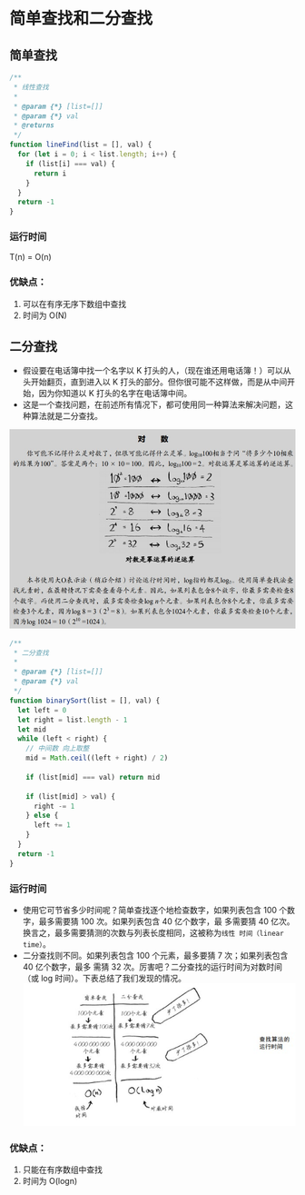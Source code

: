 # 简单查找和二分查找

## 简单查找

```js
/**
 * 线性查找
 *
 * @param {*} [list=[]]
 * @param {*} val
 * @returns
 */
function lineFind(list = [], val) {
  for (let i = 0; i < list.length; i++) {
    if (list[i] === val) {
      return i
    }
  }
  return -1
}
```

### 运行时间

T(n) = O(n)

### 优缺点：

1. 可以在有序无序下数组中查找
2. 时间为 O(N)

## 二分查找

- 假设要在电话簿中找一个名字以 K 打头的人，（现在谁还用电话簿！）可以从头开始翻页，直到进入以 K 打头的部分。但你很可能不这样做，而是从中间开始，因为你知道以 K 打头的名字在电话簿中间。
- 这是一个查找问题，在前述所有情况下，都可使用同一种算法来解决问题，这种算法就是二分查找。

!['对数'](/imgs/arithmetic/logarithm.jpg)

```js
/**
 * 二分查找
 *
 * @param {*} [list=[]]
 * @param {*} val
 */
function binarySort(list = [], val) {
  let left = 0
  let right = list.length - 1
  let mid
  while (left < right) {
    // 中间数 向上取整
    mid = Math.ceil((left + right) / 2)

    if (list[mid] === val) return mid

    if (list[mid] > val) {
      right -= 1
    } else {
      left += 1
    }
  }
  return -1
}
```

### 运行时间

- 使用它可节省多少时间呢？简单查找逐个地检查数字，如果列表包含 100 个数字，最多需要猜 100 次。如果列表包含 40 亿个数字，最
  多需要猜 40 亿次。换言之，最多需要猜测的次数与列表长度相同，这被称为`线性 时间（linear time）`。
- 二分查找则不同。如果列表包含 100 个元素，最多要猜 7 次；如果列表包含 40 亿个数字，最多
  需猜 32 次。厉害吧？二分查找的运行时间为对数时间（或 log 时间）。下表总结了我们发现的情况。
  !['二分查找运行时间'](/imgs/arithmetic/binaryt.jpg)

### 优缺点：

1. 只能在有序数组中查找
2. 时间为 O(logn)
